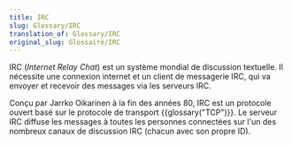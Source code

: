 ```yaml
---
title: IRC
slug: Glossary/IRC
translation_of: Glossary/IRC
original_slug: Glossaire/IRC
---
```

IRC (<i lang="en">Internet Relay Chat</i>) est un système mondial de discussion textuelle. Il nécessite une connexion internet et un client de messagerie IRC, qui va envoyer et recevoir des messages via les serveurs IRC.

Conçu par Jarrko Oikarinen à la fin des années 80, IRC est un protocole ouvert basé sur le protocole de transport {{glossary("TCP")}}. Le serveur IRC diffuse les messages à toutes les personnes connectées sur l'un des nombreux canaux de discussion IRC (chacun avec son propre ID).
